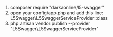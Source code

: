 1. composer require "darkaonline/l5-swagger"
2. open your config/app.php and add this line: L5Swagger\L5SwaggerServiceProvider::class
3. php artisan vendor:publish --provider "L5Swagger\L5SwaggerServiceProvider"
